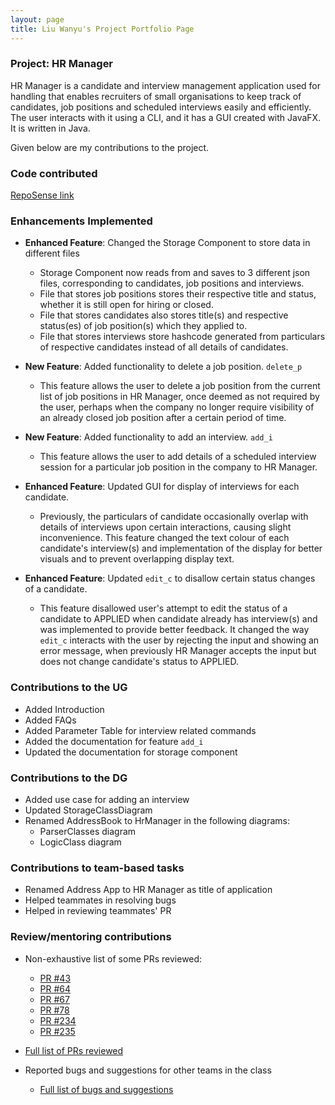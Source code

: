 ```yaml
---
layout: page
title: Liu Wanyu's Project Portfolio Page
---
```


### Project: HR Manager

HR Manager is a candidate and interview management application used for handling that enables recruiters of small organisations
to keep track of candidates, job positions and scheduled interviews easily and efficiently.
The user interacts with it using a CLI, and it has a GUI created with JavaFX. It is written in Java.

Given below are my contributions to the project.

### Code contributed

[RepoSense link](https://nus-cs2103-ay2122s1.github.io/tp-dashboard/?search=wanyu&sort=groupTitle&sortWithin=title&timeframe=commit&mergegroup=&groupSelect=groupByRepos&breakdown=true&checkedFileTypes=docs~functional-code~test-code~other&since=2021-09-17&tabOpen=true&tabType=authorship&tabAuthor=wanyu-l&tabRepo=AY2122S1-CS2103T-W13-1%2Ftp%5Bmaster%5D&authorshipIsMergeGroup=false&authorshipFileTypes=docs~functional-code~test-code&authorshipIsBinaryFileTypeChecked=false)

### Enhancements Implemented

* **Enhanced Feature**: Changed the Storage Component to store data in different files
    * Storage Component now reads from and saves to 3 different json files, corresponding to candidates, job positions and interviews.
    * File that stores job positions stores their respective title and status, whether it is still open for hiring or closed.
    * File that stores candidates also stores title(s) and respective status(es) of job position(s) which they applied to.
    * File that stores interviews store hashcode generated from particulars of respective candidates instead of all details of candidates.

* **New Feature**: Added functionality to delete a job position. `delete_p`
    * This feature allows the user to delete a job position from the current list of job positions in HR Manager, once deemed as not required by the user,
    perhaps when the company no longer require visibility of an already closed job position after a certain period of time.

* **New Feature**: Added functionality to add an interview. `add_i`
    * This feature allows the user to add details of a scheduled interview session for a particular job position in the company to HR Manager.

* **Enhanced Feature**: Updated GUI for display of interviews for each candidate.
    * Previously, the particulars of candidate occasionally overlap with details of interviews upon certain interactions, causing slight inconvenience. 
      This feature changed the text colour of each candidate's interview(s) and implementation of the display for better visuals and to prevent overlapping display text.

* **Enhanced Feature**: Updated `edit_c` to disallow certain status changes of a candidate.
    * This feature disallowed user's attempt to edit the status of a candidate to APPLIED when candidate already has interview(s) and was implemented to provide better feedback.
      It changed the way `edit_c` interacts with the user by rejecting the input and showing an error message, when previously HR Manager accepts the input but does not change candidate's status to APPLIED.
      

### Contributions to the UG
* Added Introduction
* Added FAQs
* Added Parameter Table for interview related commands
* Added the documentation for feature `add_i`
* Updated the documentation for storage component


### Contributions to the DG
* Added use case for adding an interview
* Updated StorageClassDiagram
* Renamed AddressBook to HrManager in the following diagrams:
    * ParserClasses diagram
    * LogicClass diagram

### Contributions to team-based tasks
* Renamed Address App to HR Manager as title of application
* Helped teammates in resolving bugs
* Helped in reviewing teammates' PR

### Review/mentoring contributions
* Non-exhaustive list of some PRs reviewed:
    * [PR #43](https://github.com/AY2122S1-CS2103T-W13-1/tp/pull/43)
    * [PR #64](https://github.com/AY2122S1-CS2103T-W13-1/tp/pull/64)
    * [PR #67](https://github.com/AY2122S1-CS2103T-W13-1/tp/pull/67)
    * [PR #78](https://github.com/AY2122S1-CS2103T-W13-1/tp/pull/78)
    * [PR #234](https://github.com/AY2122S1-CS2103T-W13-1/tp/pull/234)
    * [PR #235](https://github.com/AY2122S1-CS2103T-W13-1/tp/pull/235)   
  

* [Full list of PRs reviewed](https://github.com/AY2122S1-CS2103T-W13-1/tp/pulls?q=is%3Apr+is%3Aclosed+reviewed-by%3Awanyu-l)
  

* Reported bugs and suggestions for other teams in the class
    * [Full list of bugs and suggestions](https://github.com/wanyu-l/ped/issues)
  
